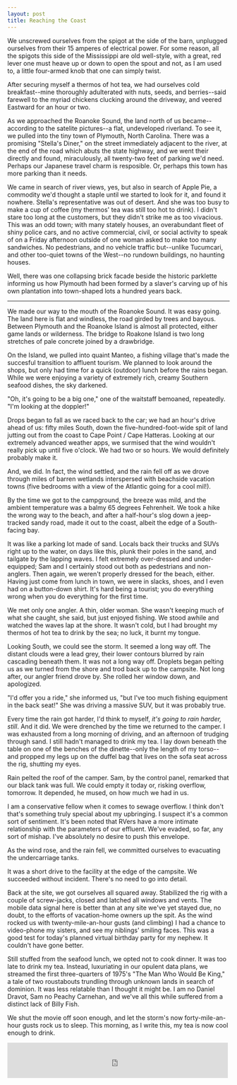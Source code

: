 ```yaml
---
layout: post
title: Reaching the Coast
---
```


We unscrewed ourselves from the spigot at the side of the barn, unplugged ourselves from their 15 amperes of electrical power. For some reason, all the spigots this side of the Mississippi are old well-style, with a great, red lever one must heave up or down to open the spout and not, as I am used to, a little four-armed knob that one can simply twist.

After securing myself a thermos of hot tea, we had ourselves cold breakfast--mine thoroughly adulterated with nuts, seeds, and berries--said farewell to the myriad chickens clucking around the driveway, and veered Eastward for an hour or two.

As we approached the Roanoke Sound, the land north of us became--according to the satelite pictures--a flat, undeveloped riverland. To see it, we pulled into the tiny town of Plymouth, North Carolina. There was a promising "Stella's Diner," on the street immediately adjacent to the river, at the end of the road which abuts the state highway, and we went their directly and found, miraculously, all twenty-two feet of parking we'd need. Perhaps our Japanese travel charm is resposible. Or, perhaps this town has more parking than it needs.

We came in search of river views, yes, but also in search of Apple Pie, a commodity we'd thought a staple until we started to look for it, and found it nowhere. Stella's representative was out of desert. And she was too busy to make a cup of coffee (my thermos' tea was still too hot to drink). I didn't stare too long at the customers, but they didn't strike me as too vivacious. This was an odd town; with many stately houses, an overabundant fleet of shiny police cars, and no active commercial, civil, or social activity to speak of on a Friday afternoon outside of one woman asked to make too many sandwiches. No pedestrians, and no vehicle traffic but--unlike Tucumcari, and other too-quiet towns of the West--no rundown buildings, no haunting houses.

Well, there was one collapsing brick facade beside the historic parklette informing us how Plymouth had been formed by a slaver's carving up of his own plantation into town-shaped lots a hundred years back.

---

We made our way to the mouth of the Roanoke Sound. It was easy going. The land here is flat and windless, the road girded by trees and bayous. Between Plymouth and the Roanoke Island is almost all protected, either game lands or wilderness. The bridge to Roakone Island is two long stretches of pale concrete joined by a drawbridge.

On the Island, we pulled into quaint Manteo, a fishing village that's made the succesful transition to affluent tourism. We planned to look around the shops, but only had time for a quick (outdoor) lunch before the rains began. While we were enjoying a variety of extremely rich, creamy Southern seafood dishes, the sky darkened.

"Oh, it's going to be a big one," one of the waitstaff bemoaned, repeatedly. "I'm looking at the doppler!"

Drops began to fall as we raced back to the car; we had an hour's drive ahead of us: fifty miles South, down the five-hundred-foot-wide spit of land jutting out from the coast to Cape Point / Cape Hatteras. Looking at our extremely advanced weather apps, we surmised that the wind wouldn't really pick up until five o'clock. We had two or so hours. We would definitely probably make it.

And, we did. In fact, the wind settled, and the rain fell off as we drove through miles of barren wetlands interspersed with beachside vacation towns (five bedrooms with a view of the Atlantic going for a cool mil!).

By the time we got to the campground, the breeze was mild, and the ambient temperature was a balmy 65 degrees Fehrenheit. We took a hike the wrong way to the beach, and after a half-hour's slog down a jeep-tracked sandy road, made it out to the coast, albeit the edge of a South-facing bay.

It was like a parking lot made of sand. Locals back their trucks and SUVs right up to the water, on days like this, plunk their poles in the sand, and tailgate by the lapping waves. I felt extremely over-dressed and under-equipped; Sam and I certainly stood out both as pedestrians and non-anglers. Then again, we weren't properly dressed for the beach, either. Having just come from lunch in town, we were in slacks, shoes, and I even had on a button-down shirt. It's hard being a tourist; you do everything wrong when you do everything for the first time.

We met only one angler. A thin, older woman. She wasn't keeping much of what she caught, she said, but just enjoyed fishing. We stood awhile and watched the waves lap at the shore. It wasn't cold, but I had brought my thermos of hot tea to drink by the sea; no luck, it burnt my tongue.

Looking South, we could see the storm. It seemed a long way off. The distant clouds were a lead grey, their lower contours blurred by rain cascading beneath them. It was not a long way off. Droplets began pelting us as we turned from the shore and trod back up to the campsite. Not long after, our angler friend drove by. She rolled her window down, and apologized.

"I'd offer you a ride," she informed us, "but I've too much fishing equipment in the back seat!" She was driving a massive SUV, but it was probably true.

Every time the rain got harder, I'd think to myself, *it's going to rain harder, still*. And it did. We were drenched by the time we returned to the camper. I was exhausted from a long morning of driving, and an afternoon of trudging through sand. I still hadn't managed to drink my tea. I lay down beneath the table on one of the benches of the dinette--only the length of my torso--and propped my legs up on the duffel bag that lives on the sofa seat across the rig, shutting my eyes.

Rain pelted the roof of the camper. Sam, by the control panel, remarked that our black tank was full. We could empty it today or, risking overflow, tomorrow. It depended, he mused, on how much we had in us.

I am a conservative fellow when it comes to sewage overflow. I think don't that's something truly special about my upbringing. I suspect it's a common sort of sentiment. It's been noted that RVers have a more intimate relationship with the parameters of our effluent. We've evaded, so far, any sort of mishap. I've absolutely no desire to push this envelope.

As the wind rose, and the rain fell, we committed ourselves to evacuating the undercarriage tanks.

It was a short drive to the facility at the edge of the campsite. We succeeded without incident. There's no need to go into detail.

Back at the site, we got ourselves all squared away. Stabilized the rig with a couple of screw-jacks, closed and latched all windows and vents. The mobile data signal here is better than at any site we've yet stayed due, no doubt, to the efforts of vacation-home owners up the spit. As the wind rocked us with twenty-mile-an-hour gusts (and climbing) I had a chance to video-phone my sisters, and see my niblings' smiling faces. This was a good test for today's planned virtual birthday party for my nephew. It couldn't have gone better.

Still stuffed from the seafood lunch, we opted not to cook dinner. It was too late to drink my tea. Instead, luxuriating in our opulent data plans, we streamed the first three-quarters of 1975's "The Man Who Would Be King," a tale of two roustabouts trundling through unknown lands in search of dominion. It was less relatable than I thought it might be. I am no Daniel Dravot, Sam no Peachy Carnehan, and we've all this while suffered from a distinct lack of Billy Fish.

We shut the movie off soon enough, and let the storm's now forty-mile-an-hour gusts rock us to sleep. This morning, as I write this, my tea is now cool enough to drink.

<iframe src="https://open.spotify.com/embed/track/2D06uyWXjBkazzrsHFfBbD" width="500" height="80" frameborder="0" allowtransparency="true" allow="encrypted-media"></iframe>
